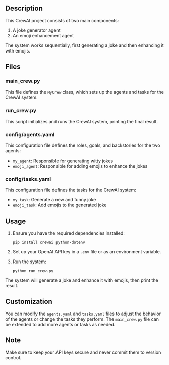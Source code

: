 ## Description

This CrewAI project consists of two main components:

1. A joke generator agent
2. An emoji enhancement agent

The system works sequentially, first generating a joke and then enhancing it with emojis.

## Files

### main_crew.py

This file defines the `MyCrew` class, which sets up the agents and tasks for the CrewAI system.

### run_crew.py

This script initializes and runs the CrewAI system, printing the final result.

### config/agents.yaml

This configuration file defines the roles, goals, and backstories for the two agents:

- `my_agent`: Responsible for generating witty jokes
- `emoji_agent`: Responsible for adding emojis to enhance the jokes

### config/tasks.yaml

This configuration file defines the tasks for the CrewAI system:

- `my_task`: Generate a new and funny joke
- `emoji_task`: Add emojis to the generated joke

## Usage

1. Ensure you have the required dependencies installed:
   ```
   pip install crewai python-dotenv
   ```

2. Set up your OpenAI API key in a `.env` file or as an environment variable.

3. Run the system:
   ```
   python run_crew.py
   ```

The system will generate a joke and enhance it with emojis, then print the result.

## Customization

You can modify the `agents.yaml` and `tasks.yaml` files to adjust the behavior of the agents or change the tasks they perform. The `main_crew.py` file can be extended to add more agents or tasks as needed.

## Note

Make sure to keep your API keys secure and never commit them to version control.